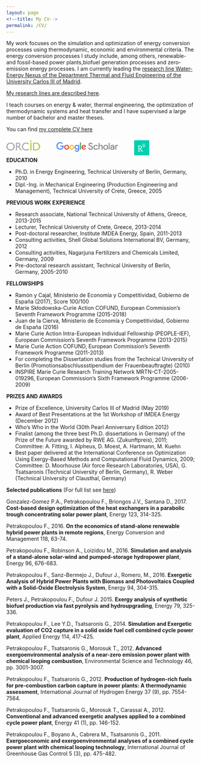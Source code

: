 ```yaml
---
layout: page
<!--title: My CV-->
permalink: /CV/
---
```

My work focuses on the simulation and optimization of energy conversion processes using thermodynamic, economic and environmental criteria. The energy conversion processes I study include, among others, renewable- and fossil-based power plants,biofuel generation processes and zero-emission energy processes. I am currently leading the <a href="http://ise.uc3m.es/research/water-energy-nexus/" target="_blank">research line Water-Energy Nexus of the Department Thermal and Fluid Engineering of the University Carlos III of Madrid</a>.

[My research lines are described here](http://fontina-petrakopoulou.github.io/research/).

I teach courses on energy & water, thermal engineering, the optimization of thermodynamic systems and heat transfer and I have supervised a large number of bachelor and master theses. 

You can find <!--[my complete CV here](/files/Curriculum Vitae EN_Petrakopoulou.pdf). --><a href="/files/Curriculum Vitae EN_Petrakopoulou.pdf" target="_blank">my complete CV here</a> 


[<img src="/files/orcid-logo.png" alt="Fontina Petrakopoulou" width="90px" style="float: left;margin-right: 40px;margin-top: 7px;">](http://orcid.org/0000-0001-6878-4591)[<img src="/files/Scholar.png" alt="Fontina Petrakopoulou" width="170px" style="float: left;margin-right: 40px;margin-top: 5px;">](https://scholar.google.es/citations?user=LLgloUsAAAAJ&amp;hl=en)[<img src="/files/researchgate-dss.png" alt="Fontina Petrakopoulou" width="40px" style="float: left;margin-right: 60px;margin-top: 7px;">](https://www.researchgate.net/profile/Fontina_Petrakopoulou)       

<br><br><br>
**EDUCATION**

- Ph.D. in Energy Engineering, Technical University of Berlin, Germany, 2010   
- Dipl.-Ing. in Mechanical Engineering (Production Engineering and Management), Technical University of Crete, Greece, 2005

**PREVIOUS WORK EXPERIENCE**

- Research associate, National Technical University of Athens, Greece, 2013-2015   
- Lecturer, Technical University of Crete, Greece, 2013-2014   
- Post-doctoral researcher, Institute IMDEA Energy, Spain, 2011-2013   
- Consulting activities, Shell Global Solutions International BV, Germany, 2012   
- Consulting activities, Nagarjuna Fertilizers and Chemicals Limited, Germany, 2009   
- Pre-doctoral research assistant, Technical University of Berlin, Germany, 2005-2010   

**FELLOWSHIPS**

-	Ramón y Cajal, Ministerio de Economía y Competitividad, Gobierno de España (2017), Score 100/100      
-	Marie Skłodowska-Curie Action COFUND, European Commission’s Seventh Framework Programme (2015-2018)      
-	Juan de la Cierva, Ministerio de Economía y Competitividad, Gobierno de España (2016)   
-	Marie Curie Action Intra-European Individual Fellowship (PEOPLE-IEF), European Commission’s Seventh Framework Programme (2013-2015)   
-	Marie Curie Action COFUND, European Commission’s Seventh Framework Programme (2011-2013)    
-	For completing the Dissertation studies from the Technical University of Berlin (Promotionsabschlussstipendium der Frauenbeauftragte) (2010)          
-	INSPIRE Marie Curie Research Training Network MRTN-CT-2005-019296, European Commission’s Sixth Framework Programme (2006-2009)   

**PRIZES AND AWARDS**

-  Prize of Excellence, University Carlos III of Madrid (May 2019)
-	Award of Best Presentations at the 1st Workshop of IMDEA Energy (December 2012)   
-	Who’s Who in the World (30th Pearl Anniversary Edition 2012)   
-	Finalist (among the three best Ph.D. dissertations in Germany) of the Prize of the Future awarded by RWE AG. (Zukunftpreis), 2011; Committee: A. Fitting, I. Alpheus, D. Moest, A. Hartmann, M. Kuehn   
-	Best paper delivered at the International Conference on Optimization Using Exergy-Based Methods and Computational Fluid Dynamics, 2009; Committee: D. Moorhouse (Air force Research Laboratories, USA), G. Tsatsaronis (Technical University of Berlin, Germany), R. Weber (Technical University of Clausthal, Germany)

**Selected publications** (For full list see [here](http://fontina-petrakopoulou.github.io/publications/))  
   
Gonzalez-Gomez P.A., Petrakopoulou F., Briongos J.V., Santana D., 2017. **Cost-based design optimization of the heat exchangers in a parabolic trough concentrating solar power plant**, Energy 123, 314-325.   
   
Petrakopoulou F., 2016. **On the economics of stand-alone renewable hybrid power plants in remote regions**, Energy Conversion and Management 118, 63-74.   
   
Petrakopoulou F., Robinson A., Loizidou M., 2016. **Simulation and analysis of a stand-alone solar-wind and pumped-storage hydropower plant**, Energy 96, 676-683.   
   
Petrakopoulou F., Sanz-Bermejo J., Dufour J., Romero, M., 2016. **Exergetic Analysis of Hybrid Power Plants with Biomass and Photovoltaics Coupled with a Solid-Oxide Electrolysis System**, Energy 94, 304-315.   
   
Peters J., Petrakopoulou F., Dufour J. 2015. **Exergy analysis of synthetic biofuel production via fast pyrolysis and hydroupgrading**, Energy 79, 325-336.   
   
Petrakopoulou F., Lee Y.D., Tsatsaronis G., 2014. **Simulation and Exergetic evaluation of CO2 capture in a solid oxide fuel cell combined cycle power plant**, Applied Energy 114, 417-425.   
   
Petrakopoulou F., Tsatsaronis G., Morosuk T., 2012. **Advanced exergoenvironmental analysis of a near-zero emission power plant with chemical looping combustion**, Environmental Science and Technology 46, pp. 3001-3007.   
   
Petrakopoulou F., Tsatsaronis G., 2012. **Production of hydrogen-rich fuels for pre-combustion carbon capture in power plants: A thermodynamic assessment**, International Journal of Hydrogen Energy 37 (9), pp. 7554-7564.   
   
Petrakopoulou F., Tsatsaronis G., Morosuk T., Carassai A., 2012. **Conventional and advanced exergetic analyses applied to a combined cycle power plant**, Energy 41 (1), pp. 146-152.   
   
Petrakopoulou F., Boyano A., Cabrera M., Tsatsaronis G., 2011. **Exergoeconomic and exergoenvironmental analyses of a combined cycle power plant with chemical looping technology**, International Journal of Greenhouse Gas Control 5 (3), pp. 475-482. 
